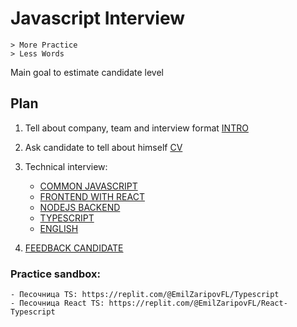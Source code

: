 # Javascript Interview

```
> More Practice
> Less Words
```

Main goal to estimate candidate level

## Plan

1. Tell about company, team and interview format [INTRO](intro.md)

2. Ask candidate to tell about himself [CV](cv.md)

3. Technical interview:

    - [COMMON JAVASCRIPT](common.md)
    - [FRONTEND WITH REACT](frontend.md)
    - [NODEJS BACKEND](backend.md)
    - [TYPESCRIPT](typescript.md)
    - [ENGLISH](eng.md)

4. [FEEDBACK CANDIDATE](feedback.md)

### Practice sandbox:

    - Песочница TS: https://replit.com/@EmilZaripovFL/Typescript
    - Песочница React TS: https://replit.com/@EmilZaripovFL/React-Typescript
